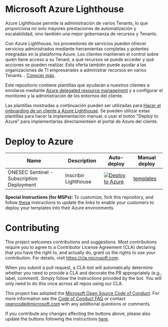 
# Microsoft Azure Lighthouse

Azure Lighthouse permite la administración de varios Tenants, lo que proporciona no solo mayores prestaciones de automatización y escalabilidad, sino también una mejor gobernanza de recursos y Tenants.

Con Azure Lighthouse, los proveedores de servicios pueden ofrecer servicios administrados mediante herramientas completas y potentes integradas en la plataforma Azure. Los clientes mantienen el control sobre quién tiene acceso a su Tenant, a qué recursos se puede acceder y qué acciones se pueden realizar. Esta oferta también puede ayudar a las organizaciones de TI empresariales a administrar recursos en varios Tenants.
. [Conocer más](https://azure.com/lighthouse).

Este repositorio contiene plantillas que ayudarán a nuestros clientes a enrolarse mediante [Azure delegated resource management](https://docs.microsoft.com/azure/lighthouse/concepts/azure-delegated-resource-management) y a configurar el monitoreo y la administración de los entornos del cliente.

Las plantillas mostradas a continuación pueden ser utilizadas para [Hacer el onboarding de un cliente a Azure Lighthouse](https://docs.microsoft.com/en-us/azure/lighthouse/how-to/onboard-customer). Se pueden utilizar estas plantillas para hacer la implementación manual, o usar el botón "Deploy to Azure" para implementarlas directamenteen el portal de Azure del cliente.

# Deploy to Azure

Name | Description   | Auto-deploy   | Manual deploy |
-----| ------------- |--------------- |------- 
| ONESEC Sentinel - Subscription Deployment | Inscribir Lighthouse | [![Deploy to Azure](https://aka.ms/deploytoazurebutton)](https://portal.azure.com/#create/Microsoft.Template/uri/https%3A%2F%2Fraw.githubusercontent.com%2FSorcia25%2FAzure-Lighthouse%2Fmain%2Ftemplates%2Fonesec-subscription-deployment%2FonesecSubscriptionDeployment.json) | [templates](https://github.com/Sorcia25/Azure-Lighthouse-samples/tree/main/templates/onesec-subscription-deployment) |


**Special Instructions (for MSPs):**
To customize, fork this repository, and follow [these](https://docs.microsoft.com/en-us/azure/azure-resource-manager/templates/deploy-to-azure-button) instructions to update the links to enable your customers to deploy your templates into their Azure environments.
# Contributing

This project welcomes contributions and suggestions.  Most contributions require you to agree to a
Contributor License Agreement (CLA) declaring that you have the right to, and actually do, grant us
the rights to use your contribution. For details, visit https://cla.microsoft.com.

When you submit a pull request, a CLA-bot will automatically determine whether you need to provide
a CLA and decorate the PR appropriately (e.g., label, comment). Simply follow the instructions
provided by the bot. You will only need to do this once across all repos using our CLA.

This project has adopted the [Microsoft Open Source Code of Conduct](https://opensource.microsoft.com/codeofconduct/).
For more information see the [Code of Conduct FAQ](https://opensource.microsoft.com/codeofconduct/faq/) or
contact [opencode@microsoft.com](mailto:opencode@microsoft.com) with any additional questions or comments.

If you contribute any changes affecting the buttons above, please also update the buttons following the instructions [here](https://docs.microsoft.com/en-us/azure/azure-resource-manager/templates/deploy-to-azure-button).
